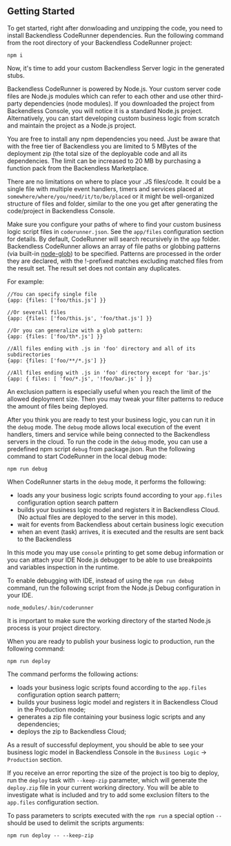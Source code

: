 ## Getting Started

To get started, right after donwloading and unzipping the code, you need to install 
Backendless CodeRunner dependencies. Run the following command from the root directory
of your Backendless CodeRunner project:

`npm i`

Now, it's time to add your custom Backendless Server logic in the generated stubs.

Backendless CodeRunner is powered by Node.js. Your custom server code files are Node.js modules
which can refer to each other and use other third-party dependencies (node modules). If you
downloaded the project from Backendless Console, you will notice it is a standard Node.js project.
Alternatively, you can start developing custom business logic from scratch and maintain the
project as a Node.js project.

You are free to install any npm dependencies you need. Just be aware that with the free tier of
Backendless you are limited to 5 MBytes of the deployment zip (the total size of the deployable
code and all its dependencies. The limit can be increased to 20 MB by purchasing a function pack
from the Backendless Marketplace.

There are no limitations on where to place your .JS files/code. It could be a single file with
multiple event handlers, timers and services placed at `somewhere/where/you/need/it/to/be/placed`
or it might be well-organized structure of files and folder, similar to the one you get after
generating the code/project in Backendless Console.

Make sure you configure your paths of where to find your custom business logic script files
in `coderunner.json`. See the `app/files` configuration section for details. By default,
CodeRunner will search recursively in the `app` folder. Backendless CodeRunner allows an array
of file paths or globbing patterns (via built-in [node-glob](https://github.com/isaacs/node-glob))
to be specified. Patterns are processed in the order they are declared, with the !-prefixed matches
excluding matched files from the result set. The result set does not contain any duplicates.

For example:

```
//You can specify single file
{app: {files: ['foo/this.js'] }}

//Or severall files
{app: {files: ['foo/this.js', 'foo/that.js'] }}

//Or you can generalize with a glob pattern:
{app: {files: ['foo/th*.js'] }}

//All files ending with .js in 'foo' directory and all of its subdirectories
{app: {files: ['foo/**/*.js'] }}

//All files ending with .js in 'foo' directory except for 'bar.js'
{app: { files: [ 'foo/*.js', '!foo/bar.js' ] }}

```

An exclusion pattern is especially useful when you reach the limit of the allowed deployment size.
Then you may tweak your filter patterns to reduce the amount of files being deployed.

After you think you are ready to test your business logic, you can run it in the `debug` mode.
The `debug` mode allows local execution of the event handlers, timers and service while being
connected to the Backendless servers in the cloud. To run the code in the `debug` mode, you can
use a predefined npm script `debug` from package.json. Run the following command to start
CodeRunner in the local debug mode:

```
npm run debug
```

When CodeRunner starts in the `debug` mode, it performs the following:

- loads any your business logic scripts found according to your `app.files` configuration
  option search pattern
- builds your business logic model and registers it in Backendless Cloud. (No actual files
  are deployed to the server in this mode).
- wait for events from Backendless about certain business logic execution
- when an event (task) arrives, it is executed and the results are sent back to the Backendless

In this mode you may use `console` printing to get some debug information or you can attach
your IDE Node.js debugger to be able to use breakpoints and variables inspection in the runtime.

To enable debugging with IDE, instead of using the `npm run debug` command, run the following
script from the Node.js Debug configuration in your IDE.
```
node_modules/.bin/coderunner
```

It is important to make sure the working directory of the started Node.js process is your project directory.


When you are ready to publish your business logic to production, run the following command:

```
npm run deploy
```

The command performs the following actions:
- loads your business logic scripts found according to the `app.files` configuration option search pattern;
- builds your business logic model and registers it in Backendless Cloud in the Production mode;
- generates a zip file containing your business logic scripts and any dependencies;
- deploys the zip to Backendless Cloud;

As a result of successful deployment, you should be able to see your business logic model in Backendless
Console in the `Business Logic` -> `Production` section.

If you receive an error reporting the size of the project is too big to deploy, run the `deploy` task 
with `--keep-zip` parameter, which will generate the `deploy.zip` file in your current working directory. 
You will be able  to investigate what is included and try to add some exclusion filters to the `app.files` 
configuration section.

To pass parameters to scripts executed with the `npm run` a special option `--` should be used to delimit
the scripts arguments:

```
npm run deploy -- --keep-zip
```